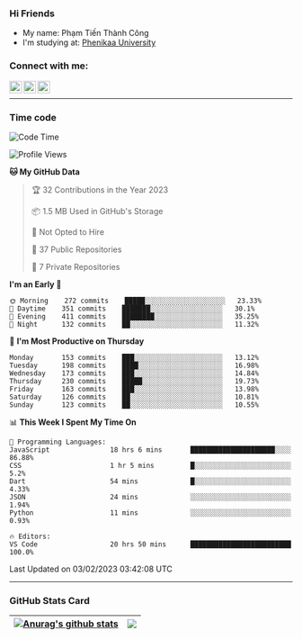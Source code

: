 ### Hi Friends

- My name: Phạm Tiến Thành Công
- I'm studying at: [Phenikaa University]


### Connect with me:
[<img align="left" alt="PhamTienThanhCong | Facebook" width="22px" src="https://upload.wikimedia.org/wikipedia/commons/thumb/1/16/Facebook-icon-1.png/640px-Facebook-icon-1.png" />][facebook]
[<img align="left" alt="PhamTienThanhCong | Zalo" width="22px" src="https://www.anphatpc.com.vn/template/anphat_2020v2/images/icon-zalo.jpg" />][zalo]
[<img align="left" alt="PhamTienThanhCong | LinkedIn" width="22px" src="https://cdn3.iconfinder.com/data/icons/inficons/512/linkedin.png" />][linkedin]

<br />

---

### Time code

<!--START_SECTION:waka-->
![Code Time](http://img.shields.io/badge/Code%20Time-868%20hrs%2021%20mins-blue)

![Profile Views](http://img.shields.io/badge/Profile%20Views-4-blue)

**🐱 My GitHub Data** 

> 🏆 32 Contributions in the Year 2023
 > 
> 📦 1.5 MB Used in GitHub's Storage 
 > 
> 🚫 Not Opted to Hire
 > 
> 📜 37 Public Repositories 
 > 
> 🔑 7 Private Repositories  
 > 
**I'm an Early 🐤** 

```text
🌞 Morning    272 commits    █████░░░░░░░░░░░░░░░░░░░░   23.33% 
🌆 Daytime    351 commits    ███████░░░░░░░░░░░░░░░░░░   30.1% 
🌃 Evening    411 commits    ████████░░░░░░░░░░░░░░░░░   35.25% 
🌙 Night      132 commits    ██░░░░░░░░░░░░░░░░░░░░░░░   11.32%

```
📅 **I'm Most Productive on Thursday** 

```text
Monday       153 commits    ███░░░░░░░░░░░░░░░░░░░░░░   13.12% 
Tuesday      198 commits    ████░░░░░░░░░░░░░░░░░░░░░   16.98% 
Wednesday    173 commits    ███░░░░░░░░░░░░░░░░░░░░░░   14.84% 
Thursday     230 commits    █████░░░░░░░░░░░░░░░░░░░░   19.73% 
Friday       163 commits    ███░░░░░░░░░░░░░░░░░░░░░░   13.98% 
Saturday     126 commits    ██░░░░░░░░░░░░░░░░░░░░░░░   10.81% 
Sunday       123 commits    ██░░░░░░░░░░░░░░░░░░░░░░░   10.55%

```


📊 **This Week I Spent My Time On** 

```text
💬 Programming Languages: 
JavaScript               18 hrs 6 mins       █████████████████████░░░░   86.88% 
CSS                      1 hr 5 mins         █░░░░░░░░░░░░░░░░░░░░░░░░   5.2% 
Dart                     54 mins             █░░░░░░░░░░░░░░░░░░░░░░░░   4.33% 
JSON                     24 mins             ░░░░░░░░░░░░░░░░░░░░░░░░░   1.94% 
Python                   11 mins             ░░░░░░░░░░░░░░░░░░░░░░░░░   0.93%

🔥 Editors: 
VS Code                  20 hrs 50 mins      █████████████████████████   100.0%

```


 Last Updated on 03/02/2023 03:42:08 UTC
<!--END_SECTION:waka-->

---

### GitHub Stats Card

| <a href="https://github.com/phamtienthanhcong"><img align="center" src="https://github-readme-stats.vercel.app/api?username=PhamTienThanhCong&show_icons=true&include_all_commits=true&theme=buefy&hide_border=true&theme=ocean_dark" alt="Anurag's github stats" /></a> | <a href="https://github.com/phamtienthanhcong"><img align="center" src="https://github-readme-stats.vercel.app/api/top-langs/?username=PhamTienThanhCong&layout=compact&theme=buefy&hide_border=true&theme=ocean_dark" /></a> |
| ------------- | ------------- |

[Phenikaa University]: https://phenikaa-uni.edu.vn/vi
[facebook]: https://www.facebook.com/phamtienthanhcong
[linkedin]: https://linkedin.com/in/phamtienthanhcong
[zalo]: https://zalo.me/0396396332
[tiktok]: https://www.tiktok.com/@phamtienthanhcong
[web]: https://github.com/PhamTienThanhCong/web_dev
[min project]: https://github.com/PhamTienThanhCong/Project-Of-Web
[c and cpp]: https://github.com/PhamTienThanhCong/Code_C_and_Cpro
[python]: https://github.com/PhamTienThanhCong/Python_beginer
